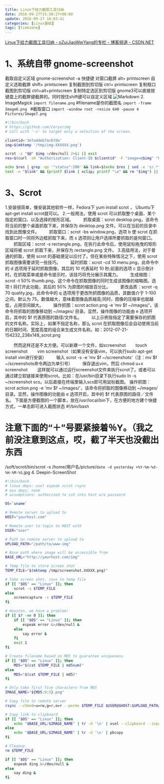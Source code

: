 ```yaml
---
title: Linux下给力截图工具归纳
date: 2016-09-27T15:58:27+08:00
update: 2016-09-27 16:03:41
categories: [Linux基础]
tags: [timezone]
---
```

[Linux下给力截图工具归纳 - oZuiJiaoWeiYang的专栏 - 博客频道 - CSDN.NET](http://blog.csdn.net/ozuijiaoweiyang/article/details/44804787)
# 1、系统自带 gnome-screenshot
截取自定义区域
gnome-screenshot -a
快捷键
对窗口截屏 alt+ printscreen
自定义选取截屏 shift+ printscreen
复制截图到剪切版 ctrl+ printscreen
复制框口截图到剪切版 ctrl+alt+printscreen
复制特定选区到剪切版
gnome3可以直接按键盘上的截屏键截屏的。同时按住shift键可以自定义区域
![Markdown](http://i1.piimg.com/585302/243d3a3c97d7877a.png)
2. ImageMagick
`import filename.png` #filename是你的截图名
`import -frame Image6.png ` #截取窗口
`import -window root -resize 640 -pause 4 Pictures/Image7.png`
```bash
#!/bin/bash
# https://github.com/Ceryn/img
# Call with '-s' to target only a selection of the screen.

clientid='3e7a4deb7ac67da'
img=$(mktemp '/tmp/img-XXXXXX.png')

scrot -z "$@" $img >/dev/null 2>&1 || exit
res=$(curl -sH "Authorization: Client-ID $clientid" -F "image=@$img" "https://api.imgur.com/3/upload")

echo $res | grep -qo '"status":200' && link=$(echo $res | sed -e 's/.*"link":"\([^"]*\).*/\1/' -e 's/\\//g')
test -n "$link" && (printf $link | xclip; printf "\a" && rm "$img") || echo "$res" > "$img.error"

```
# 3、Scrot
1.安装很简单，像安装其他软件一样，Fedora下 yum install scrot ， Ubuntu下apt-get install scrot就可以。
2.一般用法，使用 scrot 可以抓取整个桌面、某个指定的窗口、以及选择的矩形区域。
　　抓取桌面：scrot desktop.png，该命令将当前的整个桌面抓取下来，并保存为 desktop.png 文件。可以在当前的目录中找到此图像文件。
　　抓取窗口：scrot -bs window.png，选项 b 使 scrot 在抓取窗口时一同将外边框抓取下来，而 s 选项则让用户选择所要抓取的是何窗口。
　　抓取区域：scrot -s rectangle.png，在执行此命令后，使用鼠标拖曳的矩形区域将被 scrot 抓取下来，并保存为 rectangle.png 文件。
3.高级用法，对于普通的抓取，使用 scrot 的基础便足以应付了。但在某些特殊情况之下，使用 scrot 抓取图像需要讲究一些技巧。
　　延时抓取：scrot -cd 10 menu.png，此命令中的 d 选项用于延时抓取图像，其后的 10 代表延时 10 秒;前面的选项 c 显示倒计时。在抓取菜单或是命令提示时，该技巧将充分展示其魔力。
　　生成缩图：scrot -t 50% thumb.png，这个命令在抓取图像的同时生成该图像的缩略图。选项 t 将打开此功能，其后的 50% 为原图的缩放百分比。
　　更改品质：scrot -q 70 quality.jpg，此命令中的 q 选项用于更改所抓图像的品质，其数值介于 1-100 之间，默认为 75。数值越大，意味着图像品质越高;同时，图像的压缩率也就越低，占用空间越大。
　　操作抓图：scrot action.png -e ‘mv $f ~/images/’，该命令将抓取的图像移动到 ~/images/ 目录。显然，操作图像的功能由 e 选项开启，其中的 $f 代表原图的路径/文件名。
　　以上示例皆指定了需要保存的抓图的文件名称。实际上，如果不指定名称，那么 scrot 在抓取图像后会自动使用当前的日期时间、宽度高度的组合来生成文件名称。如：2012-07-21-154232_238x148_scrot.png

　　然而这样还是不太方便。可以新建一个文件，如screenshot
　　touch screenshot
　　vim screenshot（如果没有安装vim，可以执行sudo apt-get install vim进行安装）
　　输入 scrot -s -e ‘mv $f ~/screenshots’（注：mv $f ~/screenshots命令两边为单引号）
　　保存退出vim，然后 chmod u+x screenshot
　　这样就可以通过运行screenshot文件来执行scrot了。或者可以通过建立软链接来使用scrot。比如：在/usr/bin目录下执行sudo ln -s ~/screenshot scs。以后直接在终端里输入scs即可用鼠标截图。
操作抓图：scrot action.png -e 'mv $f ~/images/'，该命令将抓取的图像移动到 ~/images/ 目录。显然，操作图像的功能由 e 选项开启，其中的 $f 代表原图的路径／文件名。
下面是方便截图的一个脚本，放在/usr/local/bin下，在方便的地方建个快捷方式，一单击即可进入截图状态
#!/bin/bash
# 注意下面的“＋”号要紧接着％Y。（我之前没注意到这点，哎，截了半天也没截出东西
/soft/scrot/bin/scrot -s /home/用户名/picture/`date -d yesterday
+%Y-%m-%d-%H-%M-%S`.jpg
4. Deepin-ScreenShot



```bash
#!/bin/bash
# linux deps: xsel espeak scrot rsync
# osx deps: none
# assumptions: authorized to ssh into host w/o password

OS=`uname`

# Remote server to upload to
HOST="yourhost.com"

# Remote user to login to HOST with
USER="user"

# Path on remote server to upload to
UPLOAD_PATH="/path/to/www-img"

# Base path where image will be accessible from
BASE_URL="http://yourhost.com/img"

# Temp file to store screen shot
TEMP_FILE="$(mktemp /tmp/screenshot.XXXXX.png)"

# Take screen shot, save to temp file
if [[ "$OS" == "Linux" ]]; then
    scrot -s $TEMP_FILE
else
    screencapture -s $TEMP_FILE
fi

# Houston, we have a problem!
if [[ $? -ne 0 ]]; then
    if [[ "$OS" == "Linux" ]]; then
        espeak error &>/dev/null &
    else
        say error &
    fi
    exit 1
fi

# Create filename based on MD5 to guarantee uniqueness
if [[ "$OS" == "Linux" ]]; then
    MD5="$(cat $TEMP_FILE | md5sum)"
else
    MD5="$(cat $TEMP_FILE | md5)"
fi

# Only take first five characters from MD5
IMAGE_NAME="${MD5:0:5}.png"

# Copy file to remote server
rsync --chmod=u=rw,g=r,o=r --perms $TEMP_FILE $USER@$HOST:$UPLOAD_PATH/$IMAGE_NAME

# Copy link to clipboard
if [[ "$OS" == "Linux" ]]; then
    echo "$BASE_URL/$IMAGE_NAME" | tr -d '\n' | xsel --clipboard --input
else
    echo "$BASE_URL/$IMAGE_NAME" | tr -d '\n' | pbcopy
fi

# Cleanup
rm $TEMP_FILE

if [[ "$OS" == "Linux" ]]; then
    espeak ding &>/dev/null &
else
    say ding &
fi
```
